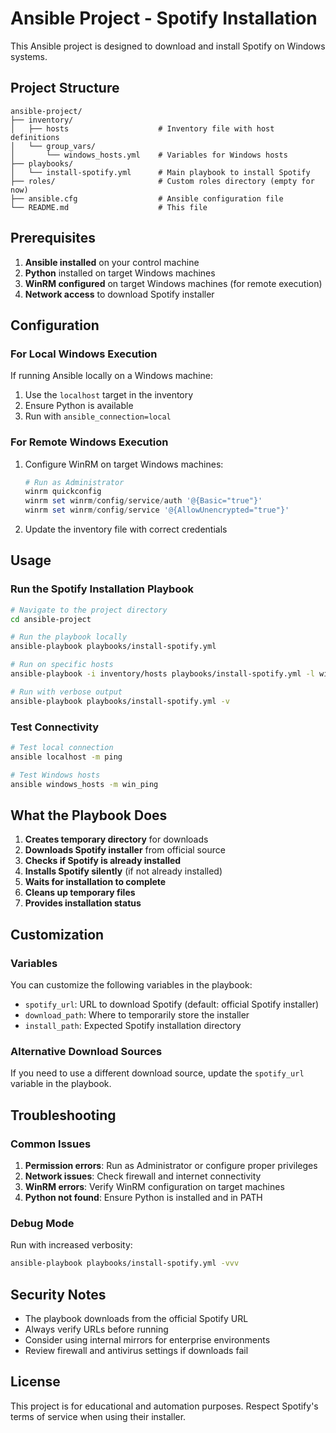 # Ansible Project - Spotify Installation

This Ansible project is designed to download and install Spotify on Windows systems.

## Project Structure

```
ansible-project/
├── inventory/
│   ├── hosts                    # Inventory file with host definitions
│   └── group_vars/
│       └── windows_hosts.yml    # Variables for Windows hosts
├── playbooks/
│   └── install-spotify.yml      # Main playbook to install Spotify
├── roles/                       # Custom roles directory (empty for now)
├── ansible.cfg                  # Ansible configuration file
└── README.md                    # This file
```

## Prerequisites

1. **Ansible installed** on your control machine
2. **Python** installed on target Windows machines
3. **WinRM configured** on target Windows machines (for remote execution)
4. **Network access** to download Spotify installer

## Configuration

### For Local Windows Execution

If running Ansible locally on a Windows machine:
1. Use the `localhost` target in the inventory
2. Ensure Python is available
3. Run with `ansible_connection=local`

### For Remote Windows Execution

1. Configure WinRM on target Windows machines:
   ```powershell
   # Run as Administrator
   winrm quickconfig
   winrm set winrm/config/service/auth '@{Basic="true"}'
   winrm set winrm/config/service '@{AllowUnencrypted="true"}'
   ```

2. Update the inventory file with correct credentials

## Usage

### Run the Spotify Installation Playbook

```bash
# Navigate to the project directory
cd ansible-project

# Run the playbook locally
ansible-playbook playbooks/install-spotify.yml

# Run on specific hosts
ansible-playbook -i inventory/hosts playbooks/install-spotify.yml -l windows_hosts

# Run with verbose output
ansible-playbook playbooks/install-spotify.yml -v
```

### Test Connectivity

```bash
# Test local connection
ansible localhost -m ping

# Test Windows hosts
ansible windows_hosts -m win_ping
```

## What the Playbook Does

1. **Creates temporary directory** for downloads
2. **Downloads Spotify installer** from official source
3. **Checks if Spotify is already installed**
4. **Installs Spotify silently** (if not already installed)
5. **Waits for installation to complete**
6. **Cleans up temporary files**
7. **Provides installation status**

## Customization

### Variables

You can customize the following variables in the playbook:

- `spotify_url`: URL to download Spotify (default: official Spotify installer)
- `download_path`: Where to temporarily store the installer
- `install_path`: Expected Spotify installation directory

### Alternative Download Sources

If you need to use a different download source, update the `spotify_url` variable in the playbook.

## Troubleshooting

### Common Issues

1. **Permission errors**: Run as Administrator or configure proper privileges
2. **Network issues**: Check firewall and internet connectivity
3. **WinRM errors**: Verify WinRM configuration on target machines
4. **Python not found**: Ensure Python is installed and in PATH

### Debug Mode

Run with increased verbosity:
```bash
ansible-playbook playbooks/install-spotify.yml -vvv
```

## Security Notes

- The playbook downloads from the official Spotify URL
- Always verify URLs before running
- Consider using internal mirrors for enterprise environments
- Review firewall and antivirus settings if downloads fail

## License

This project is for educational and automation purposes. Respect Spotify's terms of service when using their installer.
